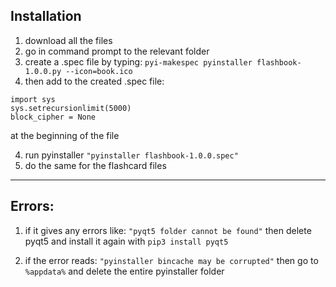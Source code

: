 ## Installation

1. download all the files
1. go in command prompt to the relevant folder
1. create a .spec file by typing: `pyi-makespec pyinstaller flashbook-1.0.0.py --icon=book.ico`
1. then add to the created .spec file:
```
import sys
sys.setrecursionlimit(5000)
block_cipher = None
```
at the beginning of the file

4. run pyinstaller `"pyinstaller flashbook-1.0.0.spec"`  
5. do the same for the flashcard files

--------------------------------
## Errors: 

1. if it gives any errors like: `"pyqt5 folder cannot be found"` then delete pyqt5 and install it again with `pip3 install pyqt5`

1. if the error reads: `"pyinstaller bincache may be corrupted"` then go to `%appdata%` and delete the entire pyinstaller folder
